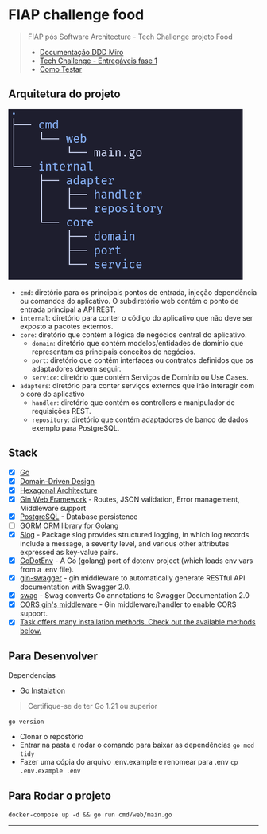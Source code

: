 # FIAP challenge food

> FIAP pós Software Architecture - Tech Challenge projeto Food
>
> - [Documentação DDD Miro](https://miro.com/app/board/uXjVNNl_0q0=/)
> - [Tech Challenge - Entregáveis fase 1](./doc/EntragaFase1.md)
> - [Como Testar](./doc/ComoTestar.md)

## Arquitetura do projeto

![Hexagonal Structure](./assets/hexagonal-structure.png)

- `cmd`: diretório para os principais pontos de entrada, injeção dependência ou comandos do aplicativo. O subdiretório web contém o ponto de entrada principal a API REST.
- `internal`: diretório para conter o código do aplicativo que não deve ser exposto a pacotes externos.
- `core`: diretório que contém a lógica de negócios central do aplicativo.
  - `domain`: diretório que contém modelos/entidades de domínio que representam os principais conceitos de negócios.
  - `port`: diretório que contém interfaces ou contratos definidos que os adaptadores devem seguir.
  - `service`: diretório que contém Serviços de Domínio ou Use Cases.
- `adapters`: diretório para conter serviços externos que irão interagir com o core do aplicativo
  - `handler`: diretório que contém os controllers e manipulador de requisições REST.
  - `repository`: diretório que contém adaptadores de banco de dados exemplo para PostgreSQL.

## Stack

- [x] [Go][0]
- [x] [Domain-Driven Design][6]
- [x] [Hexagonal Architecture][5]
- [x] [Gin Web Framework][1] - Routes, JSON validation, Error management, Middleware support
- [x] [PostgreSQL][3] - Database persistence
- [ ] [GORM ORM library for Golang][2]
- [x] [Slog](https://pkg.go.dev/log/slog) - Package slog provides structured logging, in which log records include a message, a severity level, and various other attributes expressed as key-value pairs. 
- [x] [GoDotEnv](https://github.com/joho/godotenv) - A Go (golang) port of dotenv project (which loads env vars from a .env file).
- [x] [gin-swagger](https://github.com/swaggo/gin-swagger) - gin middleware to automatically generate RESTful API documentation with Swagger 2.0.
- [x] [swag](https://github.com/swaggo/swag) - Swag converts Go annotations to Swagger Documentation 2.0
- [x] [CORS gin's middleware](https://github.com/gin-contrib/cors) - Gin middleware/handler to enable CORS support.
- [x] [Task offers many installation methods. Check out the available methods below.](https://taskfile.dev/installation/)

## Para Desenvolver

Dependencias

- [Go Instalation](https://go.dev/doc/install)

> Certifique-se de ter Go 1.21 ou superior 

```shell
go version
```

- Clonar o repostório
- Entrar na pasta e rodar o comando para baixar as dependências `go mod tidy`
- Fazer uma cópia do arquivo .env.example e renomear para .env `cp .env.example .env`

## Para Rodar o projeto

```shell
docker-compose up -d && go run cmd/web/main.go
```

---
[0]: https://go.dev/
[1]: https://gin-gonic.com/
[2]: https://gorm.io/index.html
[3]: https://www.postgresql.org/
[5]: https://alistair.cockburn.us/hexagonal-architecture/
[6]: https://www.amazon.com/dp/0321125215?ref_=cm_sw_r_cp_ud_dp_0M66DHP14SJ5GBBJCRNP
